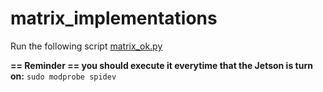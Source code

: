 # matrix_implementations
Run the following script [matrix_ok.py](https://github.com/QuantumRoboticsURC/matrix_implementations/blob/main/matrix_controller/src/matrix_ok.py)

**== Reminder == you should execute it everytime that the Jetson is turn on:**
`sudo modprobe spidev`
